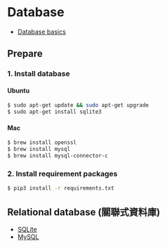 # Database

- [Database basics](https://github.com/kaka-lin/Notes/tree/master/Db/db-basics.md)

## Prepare

### 1. Install database

#### Ubuntu

```bash
$ sudo apt-get update && sudo apt-get upgrade
$ sudo apt-get install sqlite3
```

#### Mac

```bash
$ brew install openssl
$ brew install mysql
$ brew install mysql-connector-c
```

### 2. Install requirement packages

```bash
$ pip3 install -r requirements.txt
```

## Relational database (關聯式資料庫)

- [SQLite](https://github.com/kaka-lin/Notes/tree/master/Db/SQLite)
- [MySQL]()
